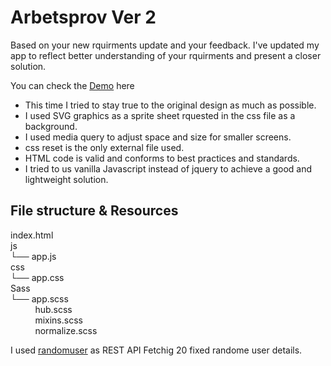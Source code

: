 
# Arbetsprov Ver 2

Based on your new rquirments update and your feedback. I've updated my app to reflect better understanding of your rquirments and  present a closer solution.

You can check the [Demo](http://searq.azurewebsites.net/) here

* This time I tried to stay true to the original design as much as possible.
* I used SVG graphics as a sprite sheet rquested in the css file as a background.
* I used media query  to adjust space and size for smaller screens. 
* css reset is the only external file used.
* HTML code is valid and conforms to best practices and standards.
* I tried to us vanilla Javascript instead of jquery to achieve a good and lightweight solution.

## File structure & Resources  

index.html
 <br>js <br> 
 └──  app.js
<br> css <br> 
 └──  app.css
<br> Sass <br> 
 └──  app.scss<br>
   	&nbsp;&nbsp;&nbsp;&nbsp;&nbsp;&nbsp;&nbsp;&nbsp;&nbsp;&nbsp;hub.scss<br>
    &nbsp;&nbsp;&nbsp;&nbsp;&nbsp;&nbsp;&nbsp;&nbsp;&nbsp;&nbsp;mixins.scss<br>
    &nbsp;&nbsp;&nbsp;&nbsp;&nbsp;&nbsp;&nbsp;&nbsp;&nbsp;&nbsp;normalize.scss<br>
    
    
I used [randomuser](https://randomuser.me/) as REST API Fetchig 20 fixed randome user details.

    
    
       
 




              
  
  

